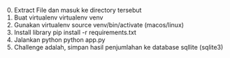0. Extract File dan masuk ke directory tersebut
1. Buat virtualenv
	virtualenv venv
2. Gunakan virtualenv
	source venv/bin/activate (macos/linux)
3. Install library
	pip install -r requirements.txt
4. Jalankan python
	python app.py
5. Challenge adalah, simpan hasil penjumlahan ke database sqllite (sqlite3)
